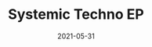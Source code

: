 ---
date: 2021-05-31
publishdate: 2021-04-08
title: Systemic Techno EP
link: https://ditto.fm/systemic-techno
tag: Release
---